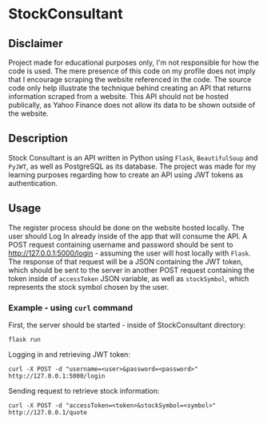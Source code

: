 # StockConsultant

## Disclaimer
Project made for educational purposes only, I'm not responsible for how the code is used. The mere presence of this code on my profile does not imply that I encourage scraping the website referenced in the code. The source code only help illustrate the technique behind creating an API that returns information scraped from a website. This API should not be hosted publically, as Yahoo Finance does not allow its data to be shown outside of the website.

## Description
Stock Consultant is an API written in Python using `Flask`, `BeautifulSoup` and `PyJWT`, as well as PostgreSQL as its database. The project was made for my learning purposes regarding how to create an API using JWT tokens as authentication.

## Usage
The register process should be done on the website hosted locally. The user should Log In already inside of the app that will consume the API. A POST request containing username and password should be sent to http://127.0.0.1:5000/login - assuming the user will host locally with `Flask`. The response of that request will be a JSON containing the JWT token, which should be sent to the server in another POST request containing the token inside of `accessToken` JSON variable, as well as `stockSymbol`, which represents the stock symbol chosen by the user.

### Example - using `curl` command

First, the server should be started - inside of StockConsultant directory:

```
flask run
```

Logging in and retrieving JWT token:
```
curl -X POST -d "username=<user>&password=<password>" http://127.0.0.1:5000/login
```

Sending request to retrieve stock information:
```
curl -X POST -d "accessToken=<token>&stockSymbol=<symbol>" http://127.0.0.1/quote
```

